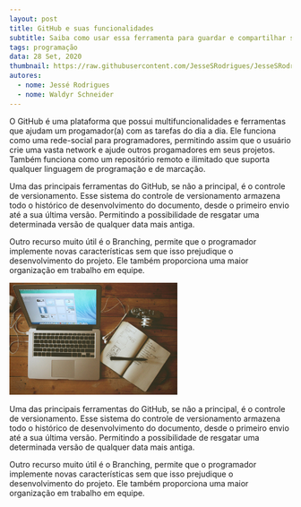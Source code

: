 ```yaml
---
layout: post
title: GitHub e suas funcionalidades
subtitle: Saiba como usar essa ferramenta para guardar e compartilhar seus projetos!
tags: programação
data: 28 Set, 2020
thumbnail: https://raw.githubusercontent.com/JesseSRodrigues/JesseSRodrigues.github.io/master/assets/img/capa-enadeapp.png
autores:
  - nome: Jessé Rodrigues
  - nome: Waldyr Schneider
---
```

O GitHub é uma plataforma que possui multifuncionalidades e ferramentas que ajudam um progamador(a) com as tarefas do dia a dia. Ele funciona como uma rede-social para programadores, permitindo assim que o usuário crie uma vasta network e ajude outros progamadores em seus projetos. Também funciona como um repositório remoto e ilimitado que suporta qualquer linguagem de programação e de marcação.

Uma das principais ferramentas do GitHub, se não a principal, é o controle de versionamento. Esse sistema do controle de versionamento armazena todo o histórico de desenvolvimento do documento, desde o primeiro envio até a sua última versão. Permitindo a possibilidade de resgatar uma determinada versão de qualquer data mais antiga.

Outro recurso muito útil é o Branching, permite que o programador implemente novas características sem que isso prejudique o desenvolvimento do projeto. Ele também proporciona uma maior organização em trabalho em equipe.

<p class="imagem-post">
  <img class="img-post" style="height: 200px;" src="/assets/img/post-blog.jpg" alt="Imagem de capa do card">
</p>

Uma das principais ferramentas do GitHub, se não a principal, é o controle de versionamento. Esse sistema do controle de versionamento armazena todo o histórico de desenvolvimento do documento, desde o primeiro envio até a sua última versão. Permitindo a possibilidade de resgatar uma determinada versão de qualquer data mais antiga.

Outro recurso muito útil é o Branching, permite que o programador implemente novas características sem que isso prejudique o desenvolvimento do projeto. Ele também proporciona uma maior organização em trabalho em equipe.